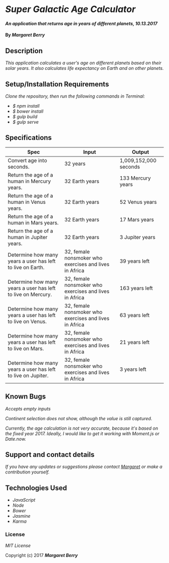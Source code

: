 # _Super Galactic Age Calculator_

#### _An application that returns age in years of different planets, 10.13.2017_

#### By _**Margaret Berry**_

## Description

_This application calculates a user's age on different planets based on their solar years.  It also calculates life expectancy on Earth and on other planets._

## Setup/Installation Requirements

_Clone the repository, then run the following commands in Terminal:_

* _$ npm install_
* _$ bower install_
* _$ gulp build_
* _$ gulp serve_

## Specifications

| Spec                                                         | Input                                                  | Output                |
|--------------------------------------------------------------|--------------------------------------------------------|-----------------------|
| Convert age into seconds.                                    | 32 years                                               | 1,009,152,000 seconds |
| Return the age of a human in Mercury years.                  | 32 Earth years                                         | 133 Mercury years     |
| Return the age of a human in Venus years.                    | 32 Earth years                                         | 52 Venus years        |
| Return the age of a human in Mars years.                     | 32 Earth years                                         | 17 Mars years         |
| Return the age of a human in Jupiter years.                  | 32 Earth years                                         | 3 Jupiter years       |
| Determine how many years a user has left to live on Earth.   | 32, female nonsmoker who exercises and lives in Africa | 39 years left         |
| Determine how many years a user has left to live on Mercury. | 32, female nonsmoker who exercises and lives in Africa | 163 years left        |
| Determine how many years a user has left to live on Venus.   | 32, female nonsmoker who exercises and lives in Africa | 63 years left         |
| Determine how many years a user has left to live on Mars.    | 32, female nonsmoker who exercises and lives in Africa | 21 years left         |
| Determine how many years a user has left to live on Jupiter. | 32, female nonsmoker who exercises and lives in Africa | 3 years left          |

## Known Bugs

_Accepts empty inputs_

_Continent selection does not show, although the value is still captured._

_Currently, the age calculation is not very accurate, because it's based on the fixed year 2017.  Ideally, I would like to get it working with Moment.js or Date.now._

## Support and contact details

_If you have any updates or suggestions please contact [Margaret] or make a contribution yourself._

[Margaret]: mailto:margaretshelaghmcgovern@gmail.com

## Technologies Used

* _JavaScript_
* _Node_
* _Bower_
* _Jasmine_
* _Karma_

### License

*MIT License*

Copyright (c) 2017 **_Margaret Berry_**

